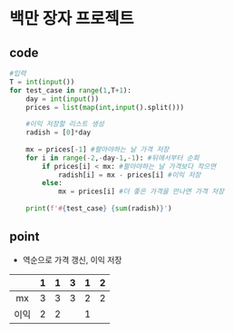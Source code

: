 # 백만 장자 프로젝트



## code

```python
#입력
T = int(input())
for test_case in range(1,T+1):
    day = int(input())
    prices = list(map(int,input().split()))
 	
    #이익 저장할 리스트 생성
    radish = [0]*day
 	
    mx = prices[-1] #팔아야하는 날 가격 저장 
    for i in range(-2,-day-1,-1): #뒤에서부터 순회
        if prices[i] < mx: #팔아야하는 날 가격보다 작으면   
            radish[i] = mx - prices[i] #이익 저장
        else:
            mx = prices[i] #더 좋은 가격을 만나면 가격 저장
 
    print(f'#{test_case} {sum(radish)}')
```



## point

- 역순으로 가격 갱신, 이익 저장

|      |  1   |  1   |  3   |  1   |  2   |
| :--: | :--: | :--: | :--: | :--: | :--: |
|  mx  |  3   |  3   |  3   |  2   |  2   |
| 이익 |  2   |  2   |      |  1   |      |

